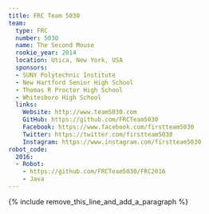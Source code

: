 ```yaml
---
title: FRC Team 5030
team:
  type: FRC
  number: 5030
  name: The Second Mouse
  rookie_year: 2014
  location: Utica, New York, USA
  sponsors:
  - SUNY Polytechnic Institute
  - New Hartford Senior High School
  - Thomas R Proctor High School
  - Whitesboro High School
  links:
    Website: http://www.team5030.com
    GitHub: https://github.com/FRCTeam5030
    Facebook: https://www.facebook.com/firstteam5030
    Twitter: https://twitter.com/firstteam5030
    Instagram: https://www.instagram.com/firstteam5030
robot_code:
  2016:
  - Robot:
    - https://github.com/FRCTeam5030/FRC2016
    - Java
---
```


{% include remove_this_line_and_add_a_paragraph %}